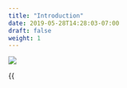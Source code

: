 ```yaml
---
title: "Introduction"
date: 2019-05-28T14:28:03-07:00
draft: false
weight: 1
---
```


![](/images/sqlcommenter_logo.png)

{{<title>}} is a suite of middlewares/plugins that enable your ORMs to augment SQL statements before execution, with comments containing
information about the code that caused its execution. This helps in easily correlating slow performance with source code and giving insights into backend database performance. In short it provides some observability into the state of your client-side applications and their impact on the database's server-side.

- [Value](#value)
- [Sample](#sample)
- [Interpretation](#interpretation)
- [Getting started](#getting-started)
- [Support](#support)
    - [Languages](#languages)
    - [Frameworks](#frameworks)
    - [Databases](#databases)
- [Source code](#source-code)

### Value
sqlcommenter provides instrumentation/wrappers to augment SQL from frameworks and ORMs. The augmented SQL provides key='value' comments
that help correlate usercode with ORM generated SQL statements and they can be examined in your database server logs. It provides deeper
observability insights into the state of your applications all the way to your database server.

### Sample

This log was extracted from a live web application

```shell
2019-05-28 11:54:50.780 PDT [64128] LOG:  statement: INSERT INTO "polls_question"
("question_text", "pub_date") VALUES
('What is this?', '2019-05-28T18:54:50.767481+00:00'::timestamptz) RETURNING
"polls_question"."id" /* controller='index',db_driver='django.db.backends.postgresql',
framework='django%3A2.2.1',route='%5Epolls/%24',
span_id='cfb60c868a47adf9',trace_id='23d4bad1efad0bff3ebdc7b717d739e7' */
```

### Interpretation

On examining the SQL statement from above in [Sample](#sample) and examining the comment in `/* ... */`
```sql
/* controller='index',db_driver='django.db.backends.postgresql',
framework='django%3A2.2.1',route='%5Epolls/%24',
span_id='cfb60c868a47adf9',trace_id='23d4bad1efad0bff3ebdc7b717d739e7' */
```

we can now correlate and pinpoint the fields in the above slow SQL query to our source code in our web application:

Original field|Interpretation
---|----
`controller='index'`|Controller name `^/polls/$` 
`db_driver='django.db.backends.postgresql'`|Database driver `django.db.backends.postgresql`
`framework='django%3A2.2.1'`|Framework version of `django 2.2.1`
`route='%5Epolls/%24'`|Route of `^/polls/$` 
`span_id='cfb60c868a47adf9'`|[OpenCensus SpanID](https://opencensus.io/tracing/span/spanid/) of `cfb60c868a47adf9`
`trace_id='23d4bad1efad0bff3ebdc7b717d739e7'`|[OpenCensus TraceID](https://opencensus.io/tracing/span/traceid/) of `23d4bad1efad0bff3ebdc7b717d739e7`

### Support
We support a variety of languages and frameworks such as:

#### Languages
{{<card-vendor href="/python" src="/images/python-logo.png">}}
{{<card-vendor href="/java" src="/images/java-logo.png">}}
{{<card-vendor href="/node" src="/images/nodejs-logo.png">}}
{{<card-vendor href="/ruby" src="/images/ruby-logo.png">}}

#### Frameworks
{{<card-vendor href="/python/django" src="/images/django-logo.png">}}
{{<card-vendor href="/node/knex" src="/images/knex-logo.png">}}
{{<card-vendor href="/python/psycopg2" src="/images/psycopg2-logo.png">}}
{{<card-vendor href="/node/sequelize" src="/images/sequelize-logo.png">}}
{{<card-vendor href="/python/sqlalchemy" src="/images/sqlalchemy-logo.png">}}
{{<card-vendor href="/java/hibernate" src="/images/hibernate-logo.svg">}}
{{<card-vendor href="/node/express" src="/images/express_js-logo.png">}}
{{<card-vendor href="/java/spring" src="/images/spring-logo.png">}}
{{<card-vendor href="/python/flask" src="/images/flask-logo.png">}}
{{<card-vendor href="/ruby/rails" src="/images/activerecord_marginalia-logo.png">}}

#### Databases

We have tested the instrumentation on the following databases:

{{<card-vendor href="/databases/postgresql" src="/images/postgresql-logo.png">}}
{{<card-vendor href="/databases/mysql" src="/images/mysql-logo.png">}}
{{<card-vendor href="/databases/mariadb" src="/images/mariadb-logo.png">}}
{{<card-vendor href="https://sqlite.org/cli.html" src="/images/sqlite-logo.png">}}
{{<card-vendor href="https://cloud.google.com/sql/" src="/images/cloudsql-logo.png">}}

### Source code
To get started, please download the [sqlcommenter-mono.zip](https://storage.googleapis.com/orijtech/sqlcommenter-mono.zip) file and on unzipping it, it should have the following directory structure
containing the various ORM instrumentation that you can then install.

{{<highlight shell>}}
.
├── README.md
├── java
│   └── sqlcommenter-java
│       ├── README.md
│       ├── build.gradle
│       ├── gradle
│       │   └── wrapper
│       │       ├── gradle-wrapper.jar
│       │       └── gradle-wrapper.properties
│       ├── gradlew
│       ├── gradlew.bat
│       ├── settings.gradle
│       ├── src
│       │   ├── main
│       │   │   └── java
│       │   │       └── io
│       │   │           └── orijtech
│       │   │               └── integrations
│       │   │                   └── sqlcommenter
│       │   │                       ├── interceptors
│       │   │                       │   └── SpringSQLCommenterInterceptor.java
│       │   │                       ├── schibernate
│       │   │                       │   └── SCHibernate.java
│       │   │                       └── threadlocalstorage
│       │   │                           └── State.java
│       │   └── test
│       │       └── java
│       │           └── io
│       │               └── orijtech
│       │                   └── integrations
│       │                       └── sqlcommenter
│       │                           ├── interceptors
│       │                           │   └── SpringSQLCommenterInterceptorTest.java
│       │                           ├── schibernate
│       │                           │   └── SCHibernateTest.java
│       │                           └── threadlocalstorage
│       │                               ├── StateTest.java
│       │                               └── ThreadLocalStorageTest.java
│       └── travis_script
├── nodejs
│   └── sqlcommenter-nodejs
│       ├── README.md
│       ├── package-lock.json
│       ├── package.json
│       └── packages
│           ├── knex
│           │   ├── index.js
│           │   ├── package-lock.json
│           │   ├── package.json
│           │   └── test
│           │       ├── comment.test.js
│           │       └── express.test.js
│           └── sequelize
│               ├── index.js
│               ├── package-lock.json
│               ├── package.json
│               └── test
│                   ├── comment.test.js
│                   └── express.test.js
├── package_it.sh
├── python
│   └── sqlcommenter-python
│       ├── README.md
│       ├── runtests.py
│       ├── setup.cfg
│       ├── setup.py
│       ├── sqlcommenter
│       │   └── __init__.py
│       ├── sqlcommenter-django
│       │   ├── README.md
│       │   ├── setup.cfg
│       │   ├── setup.py
│       │   └── sqlcommenter
│       │       ├── __init__.py
│       │       └── django
│       │           ├── __init__.py
│       │           └── middleware
│       │               └── __init__.py
│       ├── sqlcommenter-psycopg2
│       │   ├── README.md
│       │   ├── setup.cfg
│       │   ├── setup.py
│       │   └── sqlcommenter
│       │       ├── __init__.py
│       │       └── psycopg2
│       │           ├── __init__.py
│       │           └── extension
│       │               └── __init__.py
│       ├── sqlcommenter-sqlalchemy
│       │   ├── README.md
│       │   ├── setup.cfg
│       │   ├── setup.py
│       │   └── sqlcommenter
│       │       ├── __init__.py
│       │       └── sqlalchemy
│       │           ├── __init__.py
│       │           └── executor
│       │               └── __init__.py
│       ├── tests
│       │   ├── __init__.py
│       │   ├── django
│       │   │   ├── __init__.py
│       │   │   ├── models.py
│       │   │   ├── settings.py
│       │   │   └── tests.py
│       │   └── tests.py
│       └── tox.ini
└── ruby
    ├── marginalia
    ├── marginalia-opencensus
    ├── sqlcommenter_rails
    │   ├── Gemfile
    │   ├── README.md
    │   ├── Rakefile
    │   ├── bin
    │   │   ├── console
    │   │   ├── rails
    │   │   └── setup
    │   ├── config.ru
    │   ├── lib
    │   │   ├── sqlcommenter_rails
    │   │   │   ├── marginalia_components.rb
    │   │   │   └── version.rb
    │   │   └── sqlcommenter_rails.rb
    │   ├── rubocop.gemfile
    │   ├── shared.gemfile
    │   ├── spec
    │   │   ├── gemfiles
    │   │   │   ├── rails_5_2.gemfile
    │   │   │   ├── rails_6_0.gemfile
    │   │   │   └── rubocop.gemfile
    │   │   ├── internal
    │   │   │   ├── Rakefile
    │   │   │   ├── app
    │   │   │   │   └── controllers
    │   │   │   │       └── internal_app_controller.rb
    │   │   │   ├── config
    │   │   │   │   ├── application.rb
    │   │   │   │   ├── boot.rb
    │   │   │   │   ├── database.yml
    │   │   │   │   ├── environment.rb
    │   │   │   │   └── routes.rb
    │   │   │   ├── db
    │   │   │   │   └── schema.rb
    │   │   │   ├── log
    │   │   │   └── public
    │   │   │       └── favicon.ico
    │   │   ├── spec_helper.rb
    │   │   └── sqlcommenter_rails
    │   │       ├── integration_spec.rb
    │   │       └── marginalia_comment_components_spec.rb
    │   └── sqlcommenter_rails.gemspec
    └── sqlcommenter_rails_demo
        ├── Gemfile
        ├── Gemfile.lock
        ├── README.md
        ├── Rakefile
        ├── app
        │   ├── controllers
        │   │   ├── application_controller.rb
        │   │   ├── concerns
        │   │   └── posts_controller.rb
        │   └── models
        │       ├── application_record.rb
        │       ├── concerns
        │       └── post.rb
        ├── bin
        │   ├── bundle
        │   ├── rails
        │   ├── rake
        │   ├── setup
        │   └── spring
        ├── config
        │   ├── application.rb
        │   ├── boot.rb
        │   ├── cable.yml
        │   ├── credentials.yml.enc
        │   ├── database.yml
        │   ├── environment.rb
        │   ├── environments
        │   │   ├── development.rb
        │   │   ├── production.rb
        │   │   └── test.rb
        │   ├── initializers
        │   │   ├── application_controller_renderer.rb
        │   │   ├── backtrace_silencers.rb
        │   │   ├── cors.rb
        │   │   ├── filter_parameter_logging.rb
        │   │   ├── inflections.rb
        │   │   ├── mime_types.rb
        │   │   └── wrap_parameters.rb
        │   ├── locales
        │   │   └── en.yml
        │   ├── puma.rb
        │   ├── routes.rb
        │   ├── spring.rb
        │   └── storage.yml
        ├── config.ru
        ├── db
        │   ├── migrate
        │   │   └── 20190608153219_create_posts.rb
        │   ├── schema.rb
        │   └── seeds.rb
        ├── lib
        │   └── tasks
        ├── log
        ├── public
        │   └── robots.txt
        ├── storage
        ├── test
        │   ├── controllers
        │   │   └── posts_controller_test.rb
        │   ├── fixtures
        │   │   ├── files
        │   │   └── posts.yml
        │   ├── integration
        │   ├── models
        │   │   └── post_test.rb
        │   └── test_helper.rb
        ├── tmp
        └── vendor
{{</highlight>}}
